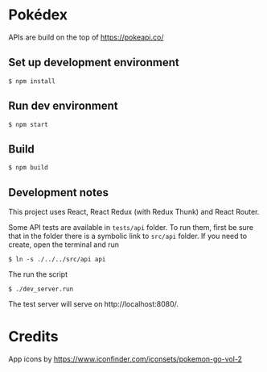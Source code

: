 # Pokédex

APIs are build on the top of https://pokeapi.co/

## Set up development environment

    $ npm install

## Run dev environment

    $ npm start

## Build

    $ npm build

## Development notes

This project uses React, React Redux (with Redux Thunk) and React Router.

Some API tests are available in `tests/api` folder. To run them, first be sure
that in the folder there is a symbolic link to `src/api` folder.
If you need to create, open the terminal and run

    $ ln -s ./../../src/api api

The run the script

    $ ./dev_server.run

The test server will serve on http://localhost:8080/.

# Credits

App icons by https://www.iconfinder.com/iconsets/pokemon-go-vol-2
